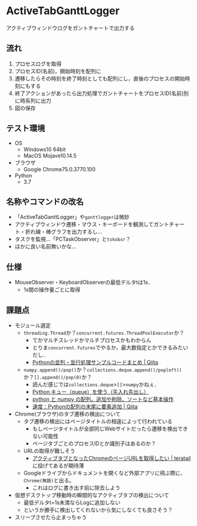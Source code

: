 # ActiveTabGanttLogger
アクティブウィンドウログをガントチャートで出力する

## 流れ
1. プロセスログを取得
2. プロセスID(名前)，開始時刻を配列に
3. 遷移したらその時刻を終了時刻としても配列にし，直後のプロセスの開始時刻にもする
4. 終了アクションがあったら出力処理でガントチャートをプロセスID(名前)別に時系列に出力
5. 図の保存

## テスト環境
- OS
    - Windows10 64bit
    - MacOS Mojave10.14.5
- ブラウザ
    - Google Chrome75.0.3770.100
- Python
    - 3.7

## 名称やコマンドの改名
- 「ActiveTabGanttLogger」や`ganttlogger`は微妙
- アクティブウィンドウ遷移・マウス・キーボードを観測してガントチャート・折れ線・棒グラフを出力するし…
- タスクを監視…「PCTaskObserver」と`tskobsr`？
- ほかに良い名前無いかな…

## 仕様
- MouseObserver・KeyboardObserverの最低デルタtは1s．
    - 1s間の操作量ごとに取得

## 課題点
- モジュール選定
    - `threading.Thread`か？`concurrent.futures.ThreadPoolExecutor`か？
        - てかマルチスレッドかマルチプロセスかもわからん
        - とりま`concurrent.futures`でやるか，最大数指定とかできるみたいだし．
        - [Pythonの並列・並行処理サンプルコードまとめ | Qiita](https://qiita.com/castaneai/items/9cc33817419896667f34)
    - `numpy.append()/pop()`か？`collections.deque.append()/popleft()`か？`[].append()/pop(0)`か？
        - 読んだ感じでは`collections.deque`>`[]`>`numpy`かねぇ．
        - [Python キュー（queue）を使う（先入れ先出し）](https://pg-chain.com/python-queue)
        - [python と numpy の配列。追加や削除、ソートなど基本操作](http://ailaby.com/list_array/#id3_2)
        - [速度：Pythonの配列の末尾に要素追加 | Qiita](https://qiita.com/ykatsu111/items/be274f76d42f6b982ba4)
- Chrome(ブラウザ)のタブ遷移の検出について
    - タブ遷移の検出にはページタイトルの相違によって行われている
        - もしページタイトルが全部同じWebサイトだったら遷移を検出できない可能性
        - ページタブごとのプロセスIDとか識別子はあるのか？
    - URLの取得が難しそう
        - [アクティブタブとなったChromeのページURLを取得したい | teratail](https://teratail.com/questions/197377)に投げてあるが期待薄
    - Googleドライブからドキュメントを開くなど外部アプリに飛ぶ際に、`Chrome(無題)`と出る。
        - これはログに書き出す前に除去しよう
- 仮想デスクトップ移動時の瞬間的なアクティブタブの検出について
    - 最低デルタt=1s未満ならLogに追加しない
    - というか勝手に検出してくれないから気にしなくても良さそう？
- スリープさせたら止まっちゃう